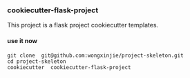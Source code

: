 ### cookiecutter-flask-project
This project is a flask project cookiecutter templates.

#### use it now
```
git clone  git@github.com:wongxinjie/project-skeleton.git
cd project-skeleton
cookiecutter  cookiecutter-flask-project
```
